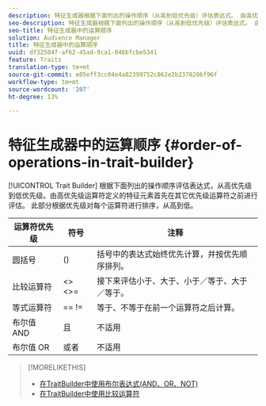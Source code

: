 ```yaml
---
description: 特征生成器根据下面列出的操作顺序（从高到低优先级）评估表达式。 由高优先级运算符定义的特征元素首先在其它优先级运算符之前进行评估。 此部分根据优先级对每个运算符进行排序，从高到低。
seo-description: 特征生成器根据下面列出的操作顺序（从高到低优先级）评估表达式。 由高优先级运算符定义的特征元素首先在其它优先级运算符之前进行评估。 此部分根据优先级对每个运算符进行排序，从高到低。
seo-title: 特征生成器中的运算顺序
solution: Audience Manager
title: 特征生成器中的运算顺序
uuid: df325047-af62-45ad-9ca1-046bfcbe5341
feature: Traits
translation-type: tm+mt
source-git-commit: e05eff3cc04e4a82399752c862e2b2370286f96f
workflow-type: tm+mt
source-wordcount: '207'
ht-degree: 13%

---
```



# 特征生成器中的运算顺序 {#order-of-operations-in-trait-builder}

[!UICONTROL Trait Builder] 根据下面列出的操作顺序评估表达式，从高优先级到低优先级。由高优先级运算符定义的特征元素首先在其它优先级运算符之前进行评估。 此部分根据优先级对每个运算符进行排序，从高到低。

<!-- c_tb_operator_precedence.xml -->

<table id="table_F0FA45B652C7464B90D35526817110FF"> 
 <thead> 
  <tr> 
   <th colname="col1" class="entry"> 运算符优先级 </th> 
   <th colname="col2" class="entry"> 符号 </th> 
   <th colname="col3" class="entry"> 注释 </th> 
  </tr> 
 </thead>
 <tbody> 
  <tr> 
   <td colname="col1"> 圆括号 </td> 
   <td colname="col2"> () </td> 
   <td colname="col3"> 括号中的表达式始终优先计算，并按优先顺序排列。 </td> 
  </tr> 
  <tr> 
   <td colname="col1"> 比较运算符 </td> 
   <td colname="col2"> &lt;&gt; &lt;&gt;= </td> 
   <td colname="col3"> 接下来评估小于、大于、小于／等于、大于／等于。 </td> 
  </tr> 
  <tr> 
   <td colname="col1"> 等式运算符 </td> 
   <td colname="col2"> == != </td> 
   <td colname="col3"> 等于、不等于在前一个运算符之后计算。 </td> 
  </tr> 
  <tr> 
   <td colname="col1">布尔值<span class="wintitle"> AND</span> </td> 
   <td colname="col2"><span class="wintitle"> 且</span> </td> 
   <td colname="col3" morerows="1"> 不适用 </td> 
  </tr> 
  <tr> 
   <td colname="col1">布尔值<span class="wintitle"> OR</span> </td> 
   <td colname="col2"><span class="wintitle"> 或者</span> </td> 
   <td colname="col3" morerows="1"> 不适用 </td> 
  </tr> 
 </tbody>
</table>

>[!MORELIKETHIS]
>
>* [在TraitBuilder中使用布尔表达式(AND、OR、NOT)](../../reference/boolean-expressions-tsb.md)
>* [在TraitBuilder中使用比较运算符](../../features/traits/trait-comparison-operators.md)

